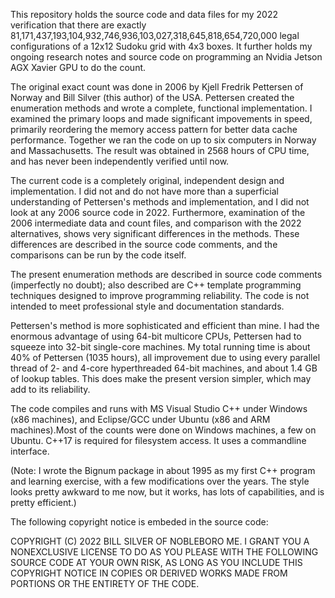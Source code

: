This repository holds the source code and data files for my 2022 verification that there are
exactly 81,171,437,193,104,932,746,936,103,027,318,645,818,654,720,000 legal configurations
of a 12x12 Sudoku grid with 4x3 boxes. It further holds my ongoing research notes and source code on
programming an Nvidia Jetson AGX Xavier GPU to do the count.

The original exact count was done in 2006 by Kjell Fredrik Pettersen of Norway and Bill Silver
(this author) of the USA. Pettersen created the enumeration methods and wrote a complete,
functional implementation. I examined the primary loops and made significant impovements in speed,
primarily reordering the memory access pattern for better data cache performance. Together
we ran the code on up to six computers in Norway and Massachusetts. The result was obtained in
2568 hours of CPU time, and has never been independently verified until now.

The current code is a completely original, independent design and implementation. I did not
and do not have more than a superficial understanding of Pettersen's methods and implementation,
and I did not look at any 2006 source code in 2022. Furthermore, examination of the 2006
intermediate data and count files, and comparison with the 2022 alternatives, shows very
significant differences in the methods. These differences are described in the source code
comments, and the comparisons can be run by the code itself.

The present enumeration methods are described in source code comments (imperfectly no doubt);
also described are C++ template programming techniques designed to improve programming reliability.
The code is not intended to meet professional style and documentation standards.

Pettersen's method is more sophisticated and efficient than mine. I had the enormous advantage
of using 64-bit multicore CPUs, Pettersen had to squeeze into 32-bit single-core
machines. My total running time is about 40% of Pettersen (1035 hours), all improvement due to
using every parallel thread of 2- and 4-core hyperthreaded 64-bit machines, and about 1.4 GB of
lookup tables. This does make the present version simpler, which may add to its reliability.

The code compiles and runs with MS Visual Studio C++ under Windows (x86 machines), and Eclipse/GCC under Ubuntu (x86 and ARM machines).Most of the counts were done on Windows machines, a few on Ubuntu. C++17 is required for filesystem access. It uses a commandline interface.

(Note: I wrote the Bignum package in about 1995 as my first C++ program and learning exercise,
with a few modifications over the years. The style looks pretty awkward to me now, but it works,
has lots of capabilities, and is pretty efficient.)

The following copyright notice is embeded in the source code:

COPYRIGHT (C) 2022 BILL SILVER OF NOBLEBORO ME. I GRANT YOU A NONEXCLUSIVE
LICENSE TO DO AS YOU PLEASE WITH THE FOLLOWING SOURCE CODE AT YOUR OWN RISK,
AS LONG AS YOU INCLUDE THIS COPYRIGHT NOTICE IN COPIES OR DERIVED WORKS MADE
FROM PORTIONS OR THE ENTIRETY OF THE CODE.
